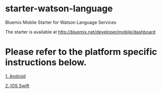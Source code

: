 # starter-watson-language
Bluemix Mobile Starter for Watson Language Services


The starter is available at http://bluemix.net/developer/mobile/dashboard

# Please refer to the platform specific instructions below.

[1. Android](android/README.md)

[2. IOS Swift](ios_swift/README.md)
